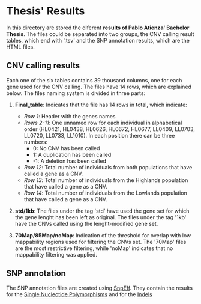 # Thesis' Results

In this directory are stored the diferent **results of Pablo Atienza' Bachelor Thesis**. The files could be separated into two groups, the CNV calling result tables, which end with '.tsv' and the SNP annotation results, which are the HTML files.

## CNV calling results

Each one of the six tables contains 39 thousand columns, one for each gene used for the CNV calling. The files have 14 rows, which are explained below. The files naming system is divided in three parts:

  1. **Final_table**: Indicates that the file has 14 rows in total, which indicate:
      * *Row 1*: Header with the genes names
      * *Rows 2-11*: One unnamed row for each individual in alphabetical order (HL0421, HL0438, HL0626, HL0672, HL0677, LL0409, LL0703, LL0720, LL0733, LL1010). In each position there can be three numbers:
          * 0: No CNV has been called
          * 1: A duplication has been called
          * -1: A deletion has been called
      * *Row 12*: Total number of individuals from both populations that have called a gene as a CNV.
      * *Row 13*: Total number of individuals from the Highlands population that have called a gene as a CNV.
      * *Row 14*: Total number of individuals from the Lowlands population that have called a gene as a CNV.
      
  2. **std/1kb**: The files under the tag 'std' have used the gene set for which the gene lenght has been left as original. The files under the tag '1kb' have the CNVs called using the lenght-modified gene set.
  3. **70Map/85Map/noMap**: Indication of the threshold for overlap with low mappability regions used for filtering the CNVs set. The '70Map' files are the most restrictive filtering, while 'noMap' indicates that no mappability filtering was applied.

## SNP annotation

The SNP annotation files are created using [SnpEff](http://pcingola.github.io/SnpEff/). They contain the results for the [Single Nucleotide Polymorphisms](https://github.com/TheRocinante-lab/PabloAtienza/blob/main/Results/Snp_summary.html) and for the [Indels](https://github.com/TheRocinante-lab/PabloAtienza/blob/main/Results/Indel_summary.html)

